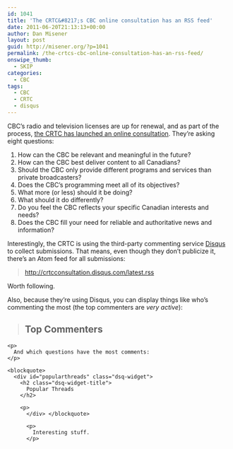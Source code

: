 ```yaml
---
id: 1041
title: 'The CRTC&#8217;s CBC online consultation has an RSS feed'
date: 2011-06-20T21:13:13+00:00
author: Dan Misener
layout: post
guid: http://misener.org/?p=1041
permalink: /the-crtcs-cbc-online-consultation-has-an-rss-feed/
onswipe_thumb:
  - SKIP
categories:
  - CBC
tags:
  - CBC
  - CRTC
  - disqus
---
```

CBC&#8217;s radio and television licenses are up for renewal, and as part of the process, [the CRTC has launched an online consultation](http://crtc.gc.ca/eng/com100/2011/r110617.htm). They&#8217;re asking eight questions:

  1. How can the CBC be relevant and meaningful in the future?
  2. How can the CBC best deliver content to all Canadians?
  3. Should the CBC only provide different programs and services than private broadcasters?
  4. Does the CBC’s programming meet all of its objectives?
  5. What more (or less) should it be doing?
  6. What should it do differently?
  7. Do you feel the CBC reflects your specific Canadian interests and needs?
  8. Does the CBC fill your need for reliable and authoritative news and information?

Interestingly, the CRTC is using the third-party commenting service [Disqus](http://disqus.com/) to collect submissions. That means, even though they don&#8217;t publicize it, there&#8217;s an Atom feed for all submissions:

> <http://crtcconsultation.disqus.com/latest.rss>

Worth following.

Also, because they&#8217;re using Disqus, you can display things like who&#8217;s commenting the most (the top commenters are _very active_):

> <div id="topcommenters" class="dsq-widget">
>   <h2 class="dsq-widget-title">
>     Top Commenters
>   </h2>
>   
>   <p>
>     </div> </blockquote> 
>     
>     <p>
>       And which questions have the most comments:
>     </p>
>     
>     <blockquote>
>       <div id="popularthreads" class="dsq-widget">
>         <h2 class="dsq-widget-title">
>           Popular Threads
>         </h2>
>         
>         <p>
>           </div> </blockquote> 
>           
>           <p>
>             Interesting stuff.
>           </p>